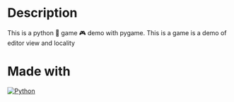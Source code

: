 # Description
This is a python 🐍 game 🎮 demo with pygame. This is a game is a demo of editor view and locality

# Made with

[![Python](https://img.shields.io/badge/python-2b5b84?style=for-the-badge&logo=python&logoColor=white&labelColor=000000)]()